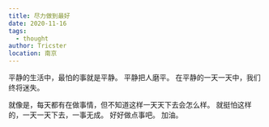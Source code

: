 ```yaml
---
title: 尽力做到最好
date: 2020-11-16
tags: 
  - thought
author: Tricster
location: 南京
---
```


平静的生活中，最怕的事就是平静。
平静把人磨平。
在平静的一天一天中，我们终将迷失。

就像是，每天都有在做事情，但不知道这样一天天下去会怎么样。
就挺怕这样的，一天一天下去，一事无成。
好好做点事吧。
加油。